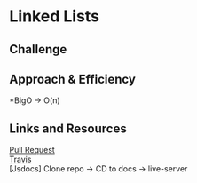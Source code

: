 # Linked Lists


## Challenge


## Approach & Efficiency


*BigO -> O(n)

## Links and Resources
[Pull Request]() <br>
[Travis]() <br>
[Jsdocs] Clone repo -> CD to docs -> live-server